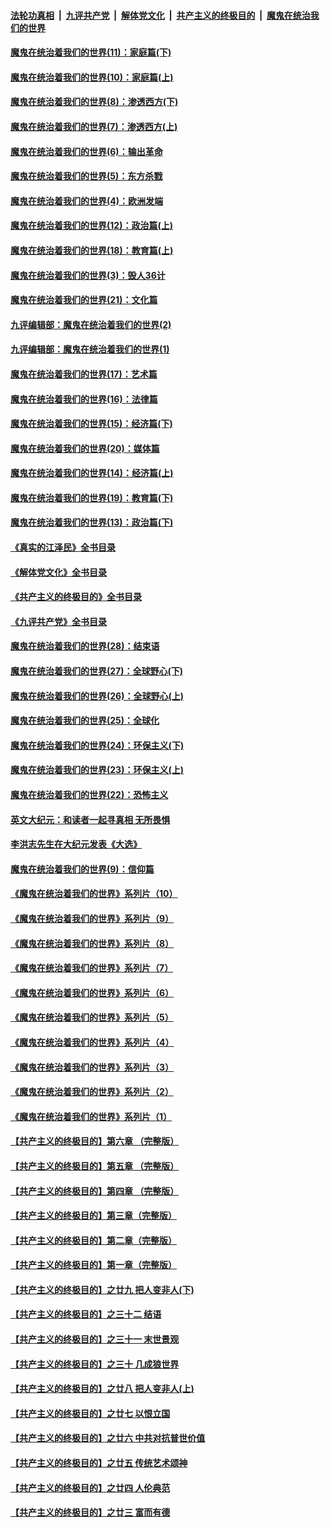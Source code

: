####  [法轮功真相](../../../../basic/blob/master/README.md?t=12082331) &nbsp;|&nbsp; [九评共产党](../../../../9ping.md/blob/master/README.md?t=12082331) &nbsp;|&nbsp; [解体党文化](../../../../jtdwh.md/blob/master/README.md?t=12082331)  &nbsp;|&nbsp; [共产主义的终极目的](../../../../gczydzjmd.md/blob/master/README.md?t=12082331) &nbsp;|&nbsp; [魔鬼在统治我们的世界](../../../../mgztzwmdsj.md/blob/master/README.md?t=12082331) 

#### [魔鬼在统治着我们的世界(11)：家庭篇(下)](../pages/nsc422/n10440961.md?t=12082331) 

#### [魔鬼在统治着我们的世界(10)：家庭篇(上)](../pages/nsc422/n10435448.md?t=12082331) 

#### [魔鬼在统治着我们的世界(8)：渗透西方(下)](../pages/nsc422/n10429603.md?t=12082331) 

#### [魔鬼在统治着我们的世界(7)：渗透西方(上)](../pages/nsc422/n10426013.md?t=12082331) 

#### [魔鬼在统治着我们的世界(6)：输出革命](../pages/nsc422/n10421536.md?t=12082331) 

#### [魔鬼在统治着我们的世界(5)：东方杀戮](../pages/nsc422/n10417707.md?t=12082331) 

#### [魔鬼在统治着我们的世界(4)：欧洲发端](../pages/nsc422/n10414890.md?t=12082331) 

#### [魔鬼在统治着我们的世界(12)：政治篇(上)](../pages/nsc422/n10444576.md?t=12082331) 

#### [魔鬼在统治着我们的世界(18)：教育篇(上)](../pages/nsc422/n10526970.md?t=12082331) 

#### [魔鬼在统治着我们的世界(3)：毁人36计](../pages/nsc422/n10411583.md?t=12082331) 

#### [魔鬼在统治着我们的世界(21)：文化篇](../pages/nsc422/n10597706.md?t=12082331) 

#### [九评编辑部：魔鬼在统治着我们的世界(2)](../pages/nsc422/n10410036.md?t=12082331) 

#### [九评编辑部：魔鬼在统治着我们的世界(1)](../pages/nsc422/n10406825.md?t=12082331) 

#### [魔鬼在统治着我们的世界(17)：艺术篇](../pages/nsc422/n10499093.md?t=12082331) 

#### [魔鬼在统治着我们的世界(16)：法律篇](../pages/nsc422/n10485969.md?t=12082331) 

#### [魔鬼在统治着我们的世界(15)：经济篇(下)](../pages/nsc422/n10469975.md?t=12082331) 

#### [魔鬼在统治着我们的世界(20)：媒体篇](../pages/nsc422/n10586579.md?t=12082331) 

#### [魔鬼在统治着我们的世界(14)：经济篇(上)](../pages/nsc422/n10457370.md?t=12082331) 

#### [魔鬼在统治着我们的世界(19)：教育篇(下)](../pages/nsc422/n10564808.md?t=12082331) 

#### [魔鬼在统治着我们的世界(13)：政治篇(下)](../pages/nsc422/n10448270.md?t=12082331) 

#### [《真实的江泽民》全书目录](../pages/nsc422/n13721399.md?t=12082331) 

#### [《解体党文化》全书目录](../pages/nsc422/n13721157.md?t=12082331) 

#### [《共产主义的终极目的》全书目录](../pages/nsc422/n13721048.md?t=12082331) 

#### [《九评共产党》全书目录](../pages/nsc422/n13708085.md?t=12082331) 

#### [魔鬼在统治着我们的世界(28)：结束语](../pages/nsc422/n10936246.md?t=12082331) 

#### [魔鬼在统治着我们的世界(27)：全球野心(下)](../pages/nsc422/n10928319.md?t=12082331) 

#### [魔鬼在统治着我们的世界(26)：全球野心(上)](../pages/nsc422/n10900318.md?t=12082331) 

#### [魔鬼在统治着我们的世界(25)：全球化](../pages/nsc422/n10788205.md?t=12082331) 

#### [魔鬼在统治着我们的世界(24)：环保主义(下)](../pages/nsc422/n10695307.md?t=12082331) 

#### [魔鬼在统治着我们的世界(23)：环保主义(上)](../pages/nsc422/n10688613.md?t=12082331) 

#### [魔鬼在统治着我们的世界(22)：恐怖主义](../pages/nsc422/n10614727.md?t=12082331) 

#### [英文大纪元：和读者一起寻真相 无所畏惧](../pages/nsc422/n12542027.md?t=12082331) 

#### [李洪志先生在大纪元发表《大选》](../pages/nsc422/n12534746.md?t=12082331) 

#### [魔鬼在统治着我们的世界(9)：信仰篇](../pages/nsc422/n10432159.md?t=12082331) 

#### [《魔鬼在统治着我们的世界》系列片（10）](../pages/nsc422/n12292670.md?t=12082331) 

#### [《魔鬼在统治着我们的世界》系列片（9）](../pages/nsc422/n12290859.md?t=12082331) 

#### [《魔鬼在统治着我们的世界》系列片（8）](../pages/nsc422/n12287445.md?t=12082331) 

#### [《魔鬼在统治着我们的世界》系列片（7）](../pages/nsc422/n12283425.md?t=12082331) 

#### [《魔鬼在统治着我们的世界》系列片（6）](../pages/nsc422/n12282314.md?t=12082331) 

#### [《魔鬼在统治着我们的世界》系列片（5）](../pages/nsc422/n12281419.md?t=12082331) 

#### [《魔鬼在统治着我们的世界》系列片（4）](../pages/nsc422/n12274024.md?t=12082331) 

#### [《魔鬼在统治着我们的世界》系列片（3）](../pages/nsc422/n12271322.md?t=12082331) 

#### [《魔鬼在统治着我们的世界》系列片（2）](../pages/nsc422/n12269049.md?t=12082331) 

#### [《魔鬼在统治着我们的世界》系列片（1）](../pages/nsc422/n12267575.md?t=12082331) 

#### [【共产主义的终极目的】第六章 （完整版）](../pages/nsc422/n11428913.md?t=12082331) 

#### [【共产主义的终极目的】第五章 （完整版）](../pages/nsc422/n11428912.md?t=12082331) 

#### [【共产主义的终极目的】第四章 （完整版）](../pages/nsc422/n11428907.md?t=12082331) 

#### [【共产主义的终极目的】第三章（完整版）](../pages/nsc422/n11428848.md?t=12082331) 

#### [【共产主义的终极目的】第二章（完整版）](../pages/nsc422/n11428831.md?t=12082331) 

#### [【共产主义的终极目的】第一章（完整版）](../pages/nsc422/n11417651.md?t=12082331) 

#### [【共产主义的终极目的】之廿九 把人变非人(下)](../pages/nsc422/n11344140.md?t=12082331) 

#### [【共产主义的终极目的】之三十二 结语](../pages/nsc422/n11360535.md?t=12082331) 

#### [【共产主义的终极目的】之三十一 末世景观](../pages/nsc422/n11351129.md?t=12082331) 

#### [【共产主义的终极目的】之三十 几成狼世界](../pages/nsc422/n11348280.md?t=12082331) 

#### [【共产主义的终极目的】之廿八 把人变非人(上)](../pages/nsc422/n11340492.md?t=12082331) 

#### [【共产主义的终极目的】之廿七 以恨立国](../pages/nsc422/n11336944.md?t=12082331) 

#### [【共产主义的终极目的】之廿六 中共对抗普世价值](../pages/nsc422/n11324785.md?t=12082331) 

#### [【共产主义的终极目的】之廿五 传统艺术颂神](../pages/nsc422/n11296396.md?t=12082331) 

#### [【共产主义的终极目的】之廿四 人伦典范](../pages/nsc422/n11296397.md?t=12082331) 

#### [【共产主义的终极目的】之廿三 富而有德](../pages/nsc422/n11283598.md?t=12082331) 

